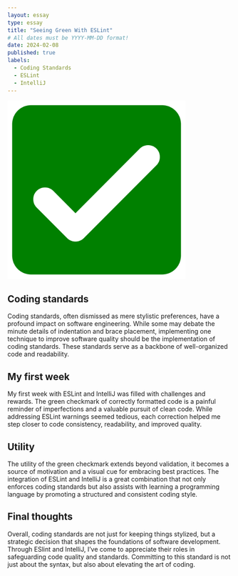 ```yaml
---
layout: essay
type: essay
title: "Seeing Green With ESLint"
# All dates must be YYYY-MM-DD format!
date: 2024-02-08
published: true
labels:
  - Coding Standards
  - ESLint
  - IntelliJ
---
```


<img width="400px" class="rounded float-start pe-4" src="../img/ESLint/GreenCheckmark.png">

## **Coding standards**
Coding standards, often dismissed as mere stylistic preferences, have a profound impact on software engineering. While some may debate the minute details of indentation and brace placement, implementing one technique to improve software quality should be the implementation of coding standards. These standards serve as a backbone of well-organized code and readability.

## **My first week**
My first week with ESLint and IntelliJ was filled with challenges and rewards. The green checkmark of correctly formatted code is a painful reminder of imperfections and a valuable pursuit of clean code. While addressing ESLint warnings seemed tedious, each correction helped me step closer to code consistency, readability, and improved quality.

## **Utility**
The utility of the green checkmark extends beyond validation, it becomes a source of motivation and a visual cue for embracing best practices. The integration of ESLint and IntelliJ is a great combination that not only enforces coding standards but also assists with learning a programming language by promoting a structured and consistent coding style.

## **Final thoughts**
Overall, coding standards are not just for keeping things stylized, but a strategic decision that shapes the foundations of software development. Through ESlint and IntelliJ, I’ve come to appreciate their roles in safeguarding code quality and standards. Committing to this standard is not just about the syntax, but also about elevating the art of coding. 

